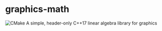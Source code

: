# graphics-math
![CMake](https://github.com/jvmnielsen/graphics-math/workflows/CMake/badge.svg)
A simple, header-only C++17 linear algebra library for graphics
